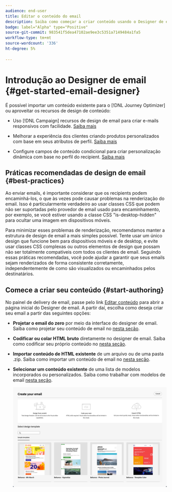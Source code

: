 ```yaml
---
audience: end-user
title: Editar o conteúdo do email
description: Saiba como começar a criar conteúdo usando o Designer de email na interface do usuário da Web do Campaign
badge: label="Alpha" type="Positive"
source-git-commit: 983541f5dea47102ae9ee3c5351a7149484a1fa5
workflow-type: tm+mt
source-wordcount: '336'
ht-degree: 5%

---
```


# Introdução ao Designer de email {#get-started-email-designer}

É possível importar um conteúdo existente para o [!DNL Journey Optimizer] ou aproveitar os recursos de design de conteúdo:

* Uso [!DNL Campaign] recursos de design de email para criar e-mails responsivos com facilidade. [Saiba mais](create-email-content.md)

* Melhorar a experiência dos clientes criando produtos personalizados com base em seus atributos de perfil. [Saiba mais](../personalization/personalize.md)

* Configure campos de conteúdo condicional para criar personalização dinâmica com base no perfil do recipient. [Saiba mais](../personalization/conditions.md)

## Práticas recomendadas de design de email {#best-practices}

Ao enviar emails, é importante considerar que os recipients podem encaminhá-los, o que às vezes pode causar problemas na renderização do email. Isso é particularmente verdadeiro ao usar classes CSS que podem não ser suportadas pelo provedor de email usado para encaminhamento, por exemplo, se você estiver usando a classe CSS &quot;is-desktop-hidden&quot; para ocultar uma imagem em dispositivos móveis.

Para minimizar esses problemas de renderização, recomendamos manter a estrutura de design de email a mais simples possível. Tente usar um único design que funcione bem para dispositivos móveis e de desktop, e evite usar classes CSS complexas ou outros elementos de design que possam não ser totalmente compatíveis com todos os clientes de email. Seguindo essas práticas recomendadas, você pode ajudar a garantir que seus emails sejam renderizados de forma consistente corretamente, independentemente de como são visualizados ou encaminhados pelos destinatários.

## Comece a criar seu conteúdo {#start-authoring}

No painel de delivery de email, passe pelo link [Editar conteúdo](edit-content.md) para abrir a página inicial do Designer de email. A partir daí, escolha como deseja criar seu email a partir das seguintes opções:

* **Projetar o email do zero** por meio da interface do designer de email. Saiba como projetar seu conteúdo de email no [nesta seção](create-email-content.md).

* **Codificar ou colar HTML bruto** diretamente no designer de email. Saiba como codificar seu próprio conteúdo no [nesta seção](code-content.md).

* **Importar conteúdo de HTML existente** de um arquivo ou de uma pasta .zip. Saiba como importar um conteúdo de email no [nesta seção](existing-content.md).

* **Selecionar um conteúdo existente** de uma lista de modelos incorporados ou personalizados. Saiba como trabalhar com modelos de email [nesta seção](email-templates.md).

   ![](assets/email_designer_create_options.png)

